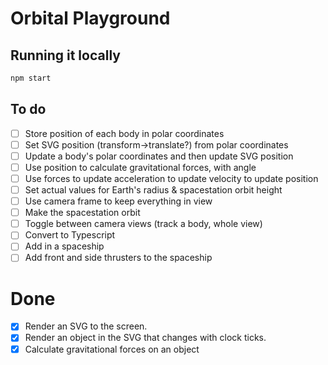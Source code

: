 # Orbital Playground

## Running it locally

```bash
npm start
```

## To do

-   [ ] Store position of each body in polar coordinates
-   [ ] Set SVG position (transform→translate?) from polar coordinates
-   [ ] Update a body's polar coordinates and then update SVG position
-   [ ] Use position to calculate gravitational forces, with angle
-   [ ] Use forces to update acceleration to update velocity to update position
-   [ ] Set actual values for Earth's radius & spacestation orbit height
-   [ ] Use camera frame to keep everything in view
-   [ ] Make the spacestation orbit
-   [ ] Toggle between camera views (track a body, whole view)
-   [ ] Convert to Typescript
-   [ ] Add in a spaceship
-   [ ] Add front and side thrusters to the spaceship

# Done

-   [x] Render an SVG to the screen.
-   [x] Render an object in the SVG that changes with clock ticks.
-   [x] Calculate gravitational forces on an object
